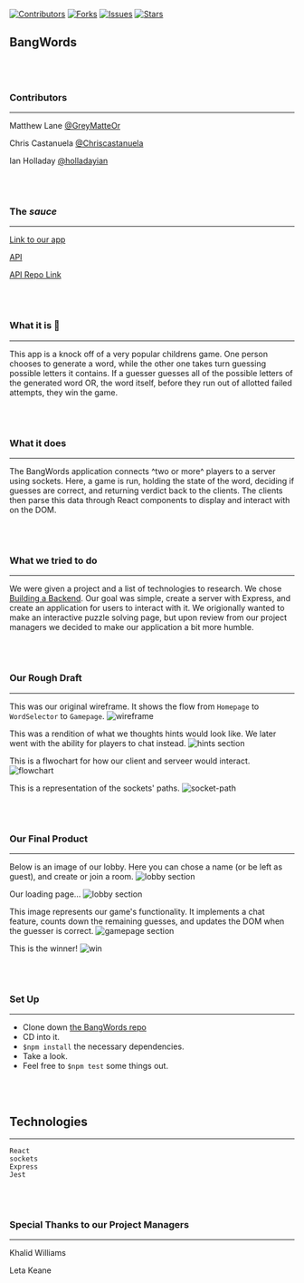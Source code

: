 [![Contributors][contributors-shield]](https://github.com/GreyMatteOr/bangwords/graphs/contributors)
[![Forks][forks-shield]](https://github.com/GreyMatteOr/bangwords/network/members)
[![Issues][issues-shield]](https://github.com/GreyMatteOr/bangwords/issues)
[![Stars][stars-shield]](https://github.com/GreyMatteOr/bangwords)

## BangWords


<br><br>

### Contributors

---

Matthew Lane [@GreyMatteOr](https://github.com/GreyMatteOr)

Chris Castanuela [@Chriscastanuela](https://github.com/Chriscastanuela)

Ian Holladay [@holladayian](https://github.com/holladayian)

<br><br>

### The _*sauce*_
---

[Link to our app](http://greymatteor.github.io/bangwords)

[API](https://bangwords-api.herokuapp.com/) 

[API Repo Link](https://github.com/GreyMatteOr/bangwords-api) 

<br><br>

### What it is 🤙
---

This app is a knock off of a very popular childrens game. One person chooses to generate a word, while the other one takes turn guessing possible letters it contains. If a guesser guesses all of the possible letters of the generated word OR, the word itself, before they run out of allotted failed attempts, they win the game. 

<br><br>

### What it does
---

The BangWords application connects ^two or more^ players to a server using sockets. Here, a game is run, holding the state of the word, deciding if guesses are correct, and returning verdict back to the clients. The clients then parse this data through React components to display and interact with on the DOM. 

<br><br>

### What we tried to do
---

We were given a project and a list of technologies to research. We chose [Building a Backend](https://frontend.turing.io/projects/module-3/stretch.html#building-a-backend). 
Our goal was simple, create a server with Express, and create an application for users to interact with it. 
We origionally wanted to make an interactive puzzle solving page, but upon review from our project managers we decided to make our application a bit more humble. 

<br><br>

### Our Rough Draft
---

This was our original wireframe. It shows the flow from `Homepage` to `WordSelector` to `Gamepage`.
<img src='src/assets/wireframe.png' alt='wireframe'/>


This was a rendition of what we thoughts hints would look like. We later went with the ability for players to chat instead.
<img src='src/assets/hints.png' alt='hints section'/>


This is a flwochart for how our client and serveer would interact.
<img src='src/assets/flowchart.png' alt='flowchart'/>


This is a representation of the sockets' paths.
<img src='src/assets/socket-path.png' alt='socket-path'/>

<br><br>

### Our Final Product
---

Below is an image of our lobby. Here you can chose a name (or be left as guest), and create or join a room.
<img src='src/assets/lobby.png' alt='lobby section'/>

Our loading page...
<img src='src/assets/rename.png' alt='lobby section'/>


This image represents our game's functionality. It implements a chat feature, counts down the remaining guesses, and updates the DOM when the guesser is correct.
<img src='src/assets/gamepage.png' alt='gamepage section'/>


This is the winner!
<img src='src/assets/winning.png' alt='win'/>


<br><br>

### Set Up
---

* Clone down [the BangWords repo](https://github.com/GreyMatteOr/bangwords)
* CD into it.
* `$npm install` the necessary dependencies.
* Take a look.
* Feel free to `$npm test` some things out.

<br><br>

## Technologies
---
```
React
sockets
Express
Jest
```
<br><br>

### Special Thanks to our Project Managers
---

Khalid Williams

Leta Keane



<br><br>
<br><br>
<br><br>
<br><br>
<br><br>



[contributors-shield]: https://img.shields.io/github/contributors/GreyMatteOr/bangwords.svg?style=flat-square
[contributors-url]: https://github.com/GreyMatteOr/bangwords/graphs/contributors
[forks-shield]: https://img.shields.io/github/forks/GreyMatteOr/bangwords.svg?style=flat-square
[forks-url]: https://github.com/GreyMatteOr/bangwords/network/members
[stars-shield]: https://img.shields.io/github/stars/GreyMatteOr/bangwords.svg?style=flat-square 
[stars-url]: https://github.com/GreyMatteOr/bangwords/stargazers
[issues-shield]: https://img.shields.io/github/issues/GreyMatteOr/bangwords.svg?style=flat-square
[issues-url]: https://github.com/GreyMatteOr/bangwords/issues
[product-screenshot]: images/screenshot.png
